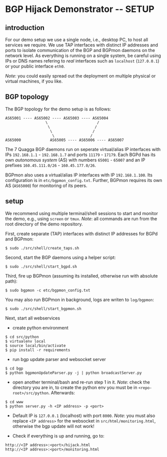 # BGP Hijack Demonstrator -- SETUP

## introduction

For our demo setup we use a single node, i.e., desktop PC, to host all services we require. We use TAP interfaces with distinct IP addresses and ports to isolate communication of the BGP and BGPmon daemons on the network level. As everything is running on a single system, be careful using IPs or DNS names refering to _real_ interfaces such as `localhost` (`127.0.0.1`) or your public interface `eth0`. 

_Note_: you could easily spread out the deployment on multiple physical or virtual machines, if you like.

## BGP topology

The BGP topology for the demo setup is as follows:

```
AS65001 ---- AS65002 ---- AS65003 ---- AS65004 
                  \                      / 
                   \                    /
                    \                  /
                     \                /  
AS65000             AS65005 ---- AS65006 ---- AS65007
```

The 7 Quagga BGP daemons run on seperate virtual/alias IP interfaces with IPs `192.168.1.1` - `192.168.1.7` and ports `11179` - `17179`. Each BGPd has its own _autonomous system_ (AS) with numbers `65001` - `65007` and an IP prefixes `160.45.111.0/26` - `160.45.177.0/26`.

BGPmon also uses a virtual/alias IP interfaces with IP `192.168.1.100`.  Its configuration is in `etc/bgpmon_config.txt`. Further, BGPmon requires its own AS (`AS65000`) for monitoring of its peers.

## setup

We recommend using multiple terminal/shell sessions to start and monitor the demo, e.g., using `screen` or `tmux`. _Note_: all commands are run from the root directory of the demo repository.

First, create separate (TAP) interfaces with distinct IP addresses for BGPd and BGPmon:
    
    $ sudo ./src/shell/create_taps.sh

Second, start the BGP daemons using a helper script:
    
    $ sudo ./src/shell/start_bgpd.sh

Third, fire up BGPmon (assuming its installed, otherwise run with absolute path):

	$ sudo bgpmon -c etc/bgpmon_config.txt

You may also run BGPmon in background, logs are writen to `log/bgpmon`:

	$ sudo ./src/shell/start_bgpmon.sh

Next, start all webservices

* create python environment
```
$ cd src/python
$ virtualenv local
$ source local/bin/activate
$ pip install -r requirements
```

* run bgp update parser and websocket server
```
$ cd bgp
$ python bgpmonUpdateParser.py -j | python broadcastServer.py
```

* open another terminal/bash and re-run step 1 in it. _Note_: check the directory you are in, to create the python env you must be in `<repo-root>/src/python`. Afterwards:
```
$ cd www
$ python server.py -h <IP address> -p <port>
```

* Default IP is `127.0.0.1` (localhost) with port `8000`. _Note_: you must also replace `<IP address>` for the websocket in `src/html/monitoring.html`, otherwise the bgp update will not work!

* Check if everything is up and running, go to:
```
http://<IP address>:<port>/hijack.html
http://<IP address>:<port>/monitoring.html
```